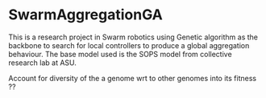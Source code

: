# SwarmAggregationGA
This is a research project in Swarm robotics using Genetic algorithm as the backbone to search for local controllers to produce a global aggregation behaviour. The base model used is the SOPS model from collective research lab at ASU.

Account for diversity of the a genome wrt to other genomes into its fitness ??